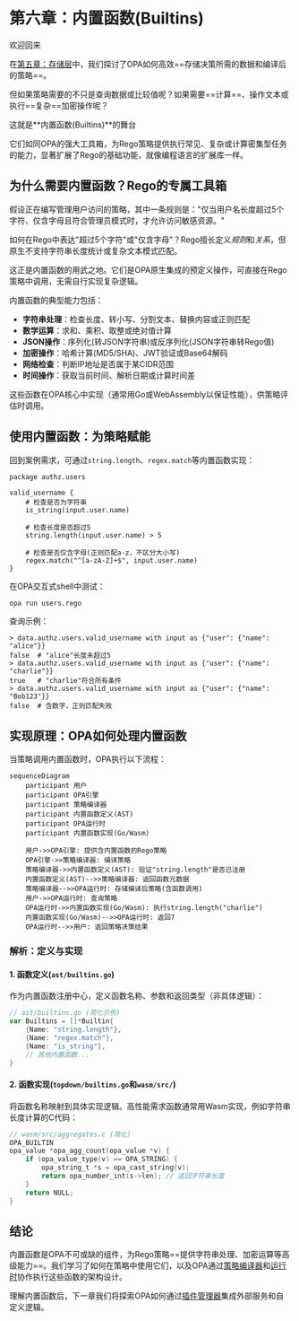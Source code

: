 # 第六章：内置函数(Builtins)

欢迎回来

在[第五章：存储层](05_storage_layer_.md)中，我们探讨了OPA如何高效==存储决策所需的数据和编译后的策略==。

但如果策略需要的不只是查询数据或比较值呢？如果需要==计算==、操作文本或执行==复杂==加密操作呢？

这就是**内置函数(Builtins)**的舞台

它们如同OPA的强大工具箱，为Rego策略提供执行常见、复杂或计算密集型任务的能力，显著扩展了Rego的基础功能，就像编程语言的扩展库一样。

## 为什么需要内置函数？Rego的专属工具箱

假设正在编写管理用户访问的策略，其中一条规则是："仅当用户名长度超过5个字符、仅含字母且符合管理员模式时，才允许访问敏感资源。"

如何在Rego中表达"超过5个字符"或"仅含字母"？Rego擅长定义*规则*和*关系*，但原生不支持字符串长度统计或复杂文本模式匹配。

这正是内置函数的用武之地。它们是OPA原生集成的预定义操作，可直接在Rego策略中调用，无需自行实现复杂逻辑。

内置函数的典型能力包括：
* **字符串处理**：检查长度、转小写、分割文本、替换内容或正则匹配
* **数学运算**：求和、乘积、取整或绝对值计算
* **JSON操作**：序列化(转JSON字符串)或反序列化(JSON字符串转Rego值)
* **加密操作**：哈希计算(MD5/SHA)、JWT验证或Base64解码
* **网络检查**：判断IP地址是否属于某CIDR范围
* **时间操作**：获取当前时间、解析日期或计算时间差

这些函数在OPA核心中实现（通常用Go或WebAssembly以保证性能），供策略评估时调用。

## 使用内置函数：为策略赋能

回到案例需求，可通过`string.length`、`regex.match`等内置函数实现：

```rego
package authz.users

valid_username {
    # 检查是否为字符串
    is_string(input.user.name)

    # 检查长度是否超过5
    string.length(input.user.name) > 5

    # 检查是否仅含字母(正则匹配a-z，不区分大小写)
    regex.match("^[a-zA-Z]+$", input.user.name)
}
```

在OPA交互式shell中测试：
```bash
opa run users.rego
```
查询示例：
```
> data.authz.users.valid_username with input as {"user": {"name": "alice"}}
false  # "alice"长度未超过5
> data.authz.users.valid_username with input as {"user": {"name": "charlie"}}
true   # "charlie"符合所有条件
> data.authz.users.valid_username with input as {"user": {"name": "Bob123"}}
false  # 含数字，正则匹配失败
```

## 实现原理：OPA如何处理内置函数

当策略调用内置函数时，OPA执行以下流程：

```mermaid
sequenceDiagram
    participant 用户
    participant OPA引擎
    participant 策略编译器
    participant 内置函数定义(AST)
    participant OPA运行时
    participant 内置函数实现(Go/Wasm)

    用户->>OPA引擎: 提供含内置函数的Rego策略
    OPA引擎->>策略编译器: 编译策略
    策略编译器->>内置函数定义(AST): 验证"string.length"是否已注册
    内置函数定义(AST)-->>策略编译器: 返回函数元数据
    策略编译器-->>OPA运行时: 存储编译后策略(含函数调用)
    用户->>OPA运行时: 查询策略
    OPA运行时->>内置函数实现(Go/Wasm): 执行string.length("charlie")
    内置函数实现(Go/Wasm)-->>OPA运行时: 返回7
    OPA运行时-->>用户: 返回策略决策结果
```

### 解析：定义与实现

#### 1. 函数定义(`ast/builtins.go`)
作为内置函数注册中心，定义函数名称、参数和返回类型（非具体逻辑）：
```go
// ast/builtins.go (简化示例)
var Builtins = []*Builtin{
    {Name: "string.length"}, 
    {Name: "regex.match"},
    {Name: "is_string"},
    // 其他内置函数...
}
```

#### 2. 函数实现(`topdown/builtins.go`和`wasm/src/`)
将函数名称映射到具体实现逻辑。高性能需求函数通常用Wasm实现，例如字符串长度计算的C代码：
```c
// wasm/src/aggregates.c (简化)
OPA_BUILTIN
opa_value *opa_agg_count(opa_value *v) {
    if (opa_value_type(v) == OPA_STRING) {
        opa_string_t *s = opa_cast_string(v);
        return opa_number_int(s->len); // 返回字符串长度
    }
    return NULL;
}
```

## 结论
内置函数是OPA不可或缺的组件，为Rego策略==提供字符串处理、加密运算等高级能力==。我们学习了如何在策略中使用它们，以及OPA通过[策略编译器](03_policy_compiler_.md)和[运行时](04_opa_runtime_.md)协作执行这些函数的架构设计。

理解内置函数后，下一章我们将探索OPA如何通过[插件管理器](07_plugins_manager_.md)集成外部服务和自定义逻辑。

